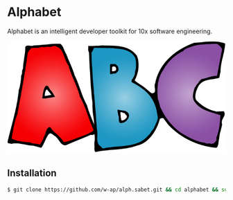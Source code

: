 # Alphabet

Alphabet is an intelligent developer toolkit for 10x software engineering.

![Alphabet](avatar.png)

## Installation

```sh
$ git clone https://github.com/w-ap/alph.sabet.git && cd alphabet && source alphabet
```

